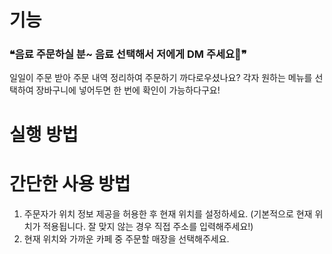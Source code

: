 # 기능

### **❝음료 주문하실 분~ 음료 선택해서 저에게 DM 주세요🙏❞** <br>

일일이 주문 받아 주문 내역 정리하여 주문하기 까다로우셨나요? 각자 원하는 메뉴를 선택하여 장바구니에 넣어두면 한 번에 확인이 가능하다구요!

# 실행 방법

# 간단한 사용 방법

1. 주문자가 위치 정보 제공을 허용한 후 현재 위치를 설정하세요. (기본적으로 현재 위치가 적용됩니다. 잘 맞지 않는 경우 직접 주소를 입력해주세요!)
2. 현재 위치와 가까운 카페 중 주문할 매장을 선택해주세요.

<!-- # 라이센스 -->
